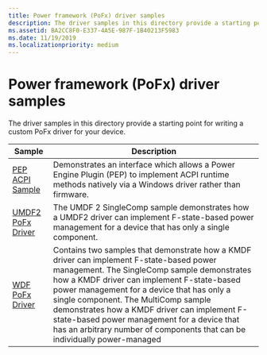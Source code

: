 ```yaml
---
title: Power framework (PoFx) driver samples
description: The driver samples in this directory provide a starting point for writing a custom PoFx driver for your device.
ms.assetid: BA2CC8F0-E337-4A5E-987F-1B40213F5983
ms.date: 11/19/2019
ms.localizationpriority: medium
---
```


# Power framework (PoFx) driver samples

The driver samples in this directory provide a starting point for writing a custom PoFx driver for your device.

| Sample | Description |
| --- | --- |
| [PEP ACPI Sample](https://docs.microsoft.com/samples/microsoft/windows-driver-samples/pep-acpi-sample) | Demonstrates an interface which allows a Power Engine Plugin (PEP) to implement ACPI runtime methods natively via a Windows driver rather than firmware. |
| [UMDF2 PoFx Driver](https://docs.microsoft.com/samples/microsoft/windows-driver-samples/power-framework-pofx-sample-umdf-version-2) | The UMDF 2 SingleComp sample demonstrates how a UMDF2 driver can implement F-state-based power management for a device that has only a single component. |
| [WDF PoFx Driver](https://docs.microsoft.com/samples/microsoft/windows-driver-samples/kmdf-power-framework-pofx-sample) | Contains two samples that demonstrate how a KMDF driver can implement F-state-based power management. The SingleComp sample demonstrates how a KMDF driver can implement F-state-based power management for a device that has only a single component. The MultiComp sample demonstrates how a KMDF driver can implement F-state-based power management for a device that has an arbitrary number of components that can be individually power-managed |
